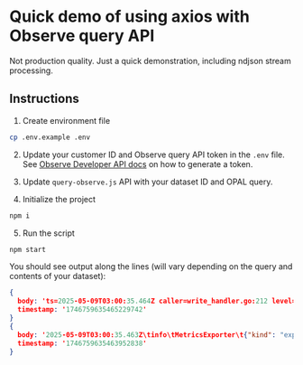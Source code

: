 # Quick demo of using axios with Observe query API

Not production quality. Just a quick demonstration, including ndjson stream processing.

## Instructions

1. Create environment file

```bash
cp .env.example .env
```
2. Update your customer ID and Observe query API token in the `.env` file.
See [Observe Developer API docs](https://developer.observeinc.com/) on how to generate a token.

3. Update `query-observe.js` API with your dataset ID and OPAL query.

4. Initialize the project

```bash
npm i
```

5. Run the script

```bash
npm start
```

You should see output along the lines (will vary depending on the query and contents of your dataset):

```json
{
  body: 'ts=2025-05-09T03:00:35.464Z caller=write_handler.go:212 level=warn component=web msg="Error translating OTLP metrics to Prometheus write request" err="invalid temporality and type combination for metric \\"app_currency_counter\\""',
  timestamp: '1746759635465229742'
}
{
  body: '2025-05-09T03:00:35.463Z\tinfo\tMetricsExporter\t{"kind": "exporter", "data_type": "metrics", "name": "debug", "resource metrics": 1, "metrics": 1, "data points": 1}',
  timestamp: '1746759635463952838'
}
```